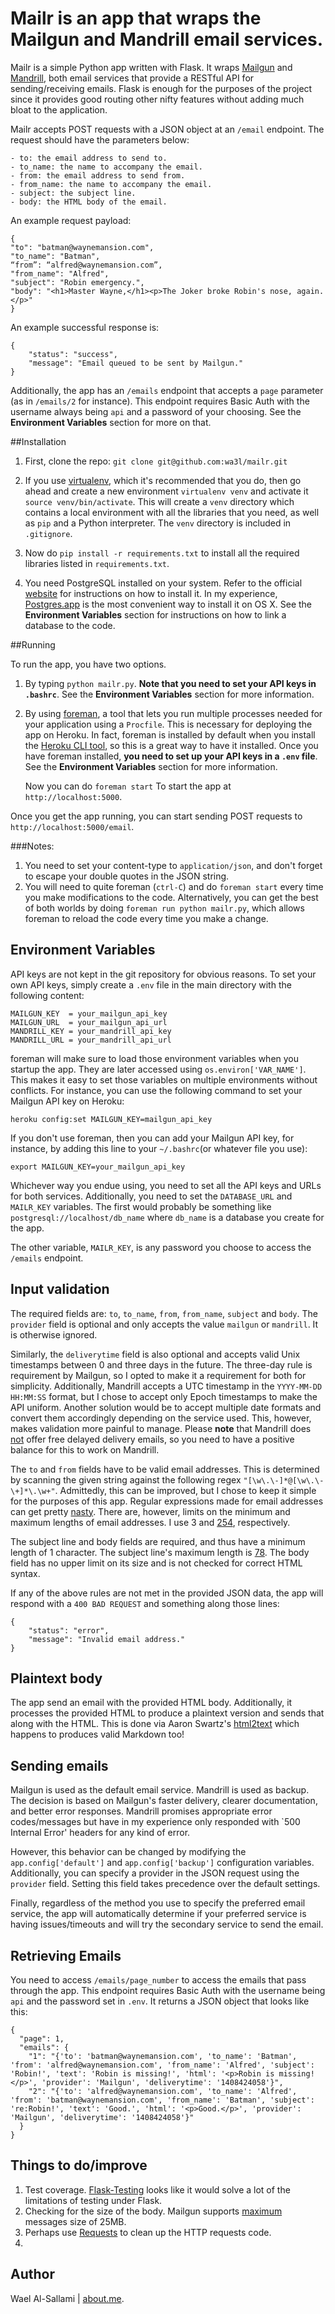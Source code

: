 # Mailr is an app that wraps the Mailgun and Mandrill email services.
Mailr is a simple Python app written with Flask. It wraps [Mailgun](http://mailgun.com) and [Mandrill](http://mandrillapp.com), both email services that provide a RESTful API for sending/receiving emails. Flask is enough for the purposes of the project since it provides good routing other nifty features without adding much bloat to the application.
      
Mailr accepts POST requests with a JSON object at an `/email` endpoint. The request should have the parameters below:

```
- to: the email address to send to.
- to_name: the name to accompany the email.
- from: the email address to send from.
- from_name: the name to accompany the email.
- subject: the subject line.
- body: the HTML body of the email.
```
An example request payload:

```
{
"to": "batman@waynemansion.com",
"to_name": "Batman",“from”: “alfred@waynemansion.com”, 
"from_name": "Alfred",
"subject": "Robin emergency.",
"body": "<h1>Master Wayne,</h1><p>The Joker broke Robin's nose, again.</p>"}
```

An example successful response is:

```
{
    "status": "success",
    "message": "Email queued to be sent by Mailgun."
}
```
Additionally, the app has an `/emails` endpoint that accepts a `page` parameter (as in `/emails/2` for instance). This endpoint requires Basic Auth with the username always being `api` and a password of your choosing. See the **Environment Variables** section for more on that.

##Installation
1. First, clone the repo: `git clone git@github.com:wa3l/mailr.git`

2. If you use [virtualenv](http://virtualenv.readthedocs.org/en/latest/), which it's recommended that you do, then go ahead and create a new environment `virtualenv venv` and activate it `source venv/bin/activate`. This will create a `venv` directory which contains a local environment with all the libraries that you need, as well as `pip` and a Python interpreter. The `venv` directory is included in `.gitignore`.

3. Now do `pip install -r requirements.txt` to install all the required libraries listed in `requirements.txt`. 
4. You need PostgreSQL installed on your system. Refer to the official [website](http://www.postgresql.org) for instructions on how to install it. In my experience, [Postgres.app](http://postgresapp.com) is the most convenient way to install it on OS X. See the **Environment Variables** section for instructions on how to link a database to the code.

##Running 

To run the app, you have two options. 

1. By typing `python mailr.py`. **Note that you need to set your API keys in `.bashrc`**. See the **Environment Variables** section for more information.

2. By using [foreman](https://github.com/ddollar/foreman), a tool that lets you run multiple processes needed for your application using a `Procfile`. This is necessary for deploying the app on Heroku. In fact, foreman is installed by default when you install the [Heroku CLI tool](https://devcenter.heroku.com/categories/command-line), so this is a great way to have it installed. Once you have foreman installed, **you need to set up your API keys in a `.env` file**. See the **Environment Variables** section for more information. 

    Now you can do `foreman start`
To start the app at `http://localhost:5000`. 

Once you get the app running, you can start sending POST requests to `http://localhost:5000/email`.

###Notes:
1. You need to set your content-type to `application/json`, and don't forget to escape your double quotes in the JSON string.
2. You will need to quite foreman (`ctrl-C`) and do `foreman start` every time you make modifications to the code. Alternatively, you can get the best of both worlds by doing `foreman run python mailr.py`, which allows foreman to reload the code every time you make a change.


## Environment Variables
API keys are not kept in the git repository for obvious reasons. To set your own API keys, simply create a `.env` file in the main directory with the following content:

```
MAILGUN_KEY  = your_mailgun_api_key
MAILGUN_URL  = your_mailgun_api_url
MANDRILL_KEY = your_mandrill_api_key
MANDRILL_URL = your_mandrill_api_url
```
foreman will make sure to load those environment variables when you startup the app. They are later accessed using `os.environ['VAR_NAME']`. This makes it easy to set those variables on multiple environments without conflicts. For instance, you can use the following command to set your Mailgun API key on Heroku:

```
heroku config:set MAILGUN_KEY=mailgun_api_key
```
If you don't use foreman, then you can add your Mailgun API key, for instance, by adding this line to your `~/.bashrc`(or whatever file you use): 

```
export MAILGUN_KEY=your_mailgun_api_key
```
Whichever way you endue using, you need to set all the API keys and URLs for both services. Additionally, you need to set the `DATABASE_URL` and `MAILR_KEY` variables. The first would probably be something like `postgresql://localhost/db_name` where `db_name` is a database you create for the app.

The other variable, `MAILR_KEY`, is any password you choose to access the `/emails` endpoint.

## Input validation
The required fields are: `to`, `to_name`, `from`, `from_name`, `subject` and `body`.
The `provider` field is optional and only accepts the value `mailgun` or `mandrill`. It is otherwise ignored. 

Similarly, the `deliverytime` field is also optional and accepts valid Unix timestamps between 0 and three days in the future. The three-day rule is requirement by Mailgun, so I opted to make it a requirement for both for simplicity. Additionally, Mandrill accepts a UTC timestamp in the `YYYY-MM-DD HH:MM:SS` format, but I chose to accept only Epoch timestamps to make the API uniform. Another solution would be to accept multiple date formats and convert them accordingly depending on the service used. This, however, makes validation more painful to manage. Please **note** that Mandrill does [not](http://help.mandrill.com/entries/24331201-Can-I-schedule-a-message-to-send-at-a-specific-time-) offer free delayed delivery emails, so you need to have a positive balance for this to work on Mandrill.

The `to` and `from` fields have to be valid email addresses. This is determined by scanning the given string against the following regex `"[\w\.\-]*@[\w\.\-\+]*\.\w+"`. Admittedly, this can be improved, but I chose to keep it simple for the purposes of this app. Regular expressions made for  email addresses can get pretty [nasty](http://www.ex-parrot.com/pdw/Mail-RFC822-Address.html). There are, however, limits on the minimum and maximum lengths of email addresses. I use 3 and [254](http://www.rfc-editor.org/errata_search.php?rfc=3696&eid=1690), respectively.

The subject line and body fields are required, and thus have a minimum length of 1 character. The subject line's maximum length is [78](http://www.faqs.org/rfcs/rfc2822.html). The body field has no upper limit on its size and is not checked for correct HTML syntax. 

If any of the above rules are not met in the provided JSON data, the app will respond with a `400 BAD REQUEST` and something along those lines:

```
{
    "status": "error",
    "message": "Invalid email address."
}
```

## Plaintext body
The app send an email with the provided HTML body. Additionally, it processes the provided HTML to produce a plaintext version and sends that along with the HTML. This is done via Aaron Swartz's [html2text](https://github.com/aaronsw/html2text) which happens to produces valid Markdown too!

## Sending emails
Mailgun is used as the default email service. Mandrill is used as backup. The decision is based on Mailgun's faster delivery, clearer documentation, and better error responses. Mandrill promises appropriate error codes/messages but have in my experience only responded with `500 Internal Error' headers for any kind of error.

However, this behavior can be changed by modifying the `app.config['default']` and `app.config['backup']` configuration variables. Additionally, you can specify a provider in the JSON request using the `provider` field. Setting this field takes precedence over the default settings. 

Finally, regardless of the method you use to specify the preferred email service, the app will automatically determine if your preferred service is having issues/timeouts and will try the secondary service to send the email.

## Retrieving Emails
You need to access `/emails/page_number` to access the emails that pass through the app. This endpoint requires Basic Auth with the username being `api` and the password set in `.env`. It returns a JSON object that looks like this:

```
{
  "page": 1,
  "emails": {
    "1": "{'to': 'batman@waynemansion.com', 'to_name': 'Batman', 'from': 'alfred@waynemansion.com', 'from_name': 'Alfred', 'subject': 'Robin!', 'text': 'Robin is missing!', 'html': '<p>Robin is missing!</p>', 'provider': 'Mailgun', 'deliverytime': '1408424058'}", 
    "2": "{'to': 'alfred@waynemansion.com', 'to_name': 'Alfred', 'from': 'batman@waynemansion.com', 'from_name': 'Batman', 'subject': 're:Robin!', 'text': 'Good.', 'html': '<p>Good.</p>', 'provider': 'Mailgun', 'deliverytime': '1408424058'}"
  }
}
```

## Things to do/improve
1. Test coverage. [Flask-Testing](https://pythonhosted.org/Flask-Testing/) looks like it would solve a lot of the limitations of testing under Flask.
2. Checking for the size of the body. Mailgun supports [maximum](http://documentation.mailgun.com/user_manual.html#sending-via-api) messages size of 25MB. 
3. Perhaps use [Requests](http://docs.python-requests.org/en/latest/) to clean up the HTTP requests code. 
4. 


## Author
Wael Al-Sallami | [about.me](http://about.me/wael).
